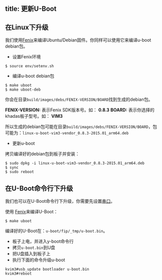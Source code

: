 title: 更新U-Boot
---

## 在Linux下升级

我们使用[Fenix](/linux/zh-cn/vim1/FenixScript.html)来编译Ubuntu/Debian固件。你同样可以使用它来编译u-boot debian包。

* 设置Fenix环境

```
$ source env/setenv.sh
```

* 编译u-boot debian包

```
$ make uboot
$ make uboot-deb
```

你会在目录`build/images/debs/FENIX-VERSION/BOARD`找到生成的debian包。

**FENIX-VERSION:** 表示Fenix SDK版本号。如： **0.8.3**
**BOARD:** 表示你选择的khadas板子型号。如： **VIM3**

所以生成的debian包可能在目录`build/images/debs/FENIX-VERSION/BOARD`，包可能为：`linux-u-boot-vim3-vendor_0.8.3-2015.01_arm64.deb`

* 更新u-boot

拷贝编译好的debian包到板子并安装：

```
$ sudo dpkg -i linux-u-boot-vim3-vendor_0.8.3-2015.01_arm64.deb
$ sync
$ sudo reboot
```

## 在U-Boot命令行下升级

我们也可以在U-Boot命令行下升级，你需要先设置[串口](/linux/zh-cn/vim1/SetupSerialTool.html)。

使用 [Fenix](/linux/zh-cn/vim1/FenixScript.html)来编译U-Boot：

```
$ make uboot
```

编译好的U-Boot在：`u-boot/fip/_tmp/u-boot.bin`。

* 板子上电，并进入y-boot命令行
* 拷贝`u-boot.bin`到U盘
* 把U盘插入到板子上
* 执行下面的命令升级u-boot

```
kvim3#usb_update bootloader u-boot.bin
kvim3#reboot
```


